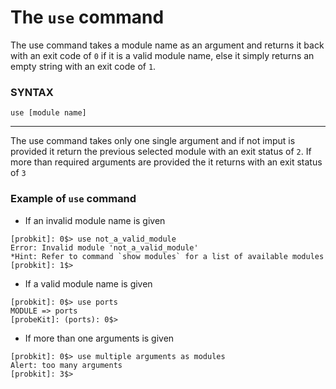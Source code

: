 # The `use` command

The use command takes a module name as an argument and returns it back with an exit code of `0` if it is a valid module name, else it simply returns an empty string with an exit code of `1`.

### SYNTAX
``` text
use [module name]
```
---
The use command takes only one single argument and if not imput is provided it return the previous selected module with an exit status of `2`. If more than required arguments are provided the it returns with an exit status of `3`

### Example of `use` command
- If an invalid module name is given
``` text
[probkit]: 0$> use not_a_valid_module
Error: Invalid module 'not_a_valid_module'
*Hint: Refer to command `show modules` for a list of available modules
[probkit]: 1$>
```

- If a valid module name is given
```
[probkit]: 0$> use ports
MODULE => ports
[probeKit]: (ports): 0$>
```

- If more than one arguments is given
```
[probkit]: 0$> use multiple arguments as modules
Alert: too many arguments
[probkit]: 3$>
```
